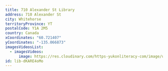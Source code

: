 ```yaml
---
title: 710 Alexander St Library
address: 710 Alexander St
city: Whitehorse
territoryProvince: YT
postalCode: Y1A 2M5
country: Canada
xCoordinates: "60.721407"
yCoordinates: "-135.066873"
imagesVideosList:
  - imagesVideos:
      image: https://res.cloudinary.com/https-yukonliteracy-com/image/upload/q_35/v1656450958/IMG_5896_2_oqrdl0.heic
id: lib-dKARE4oMo
---
```

